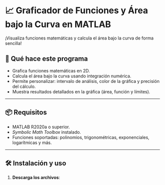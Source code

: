 # 📈 Graficador de Funciones y Área bajo la Curva en MATLAB

¡Visualiza funciones matemáticas y calcula el área bajo la curva de forma sencilla!

## 🚀 **Qué hace este programa**
- Grafica funciones matemáticas en 2D.
- Calcula el área bajo la curva usando integración numérica.
- Permite personalizar: intervalo de análisis, color de la gráfica y precisión del cálculo.
- Muestra resultados detallados en la gráfica (área, función y límites).

---

## 📦 **Requisitos**
- MATLAB R2020a o superior.
- *Symbolic Math Toolbox* instalado.
- Funciones soportadas: polinomios, trigonométricas, exponenciales, logarítmicas y más.

---

## 🛠️ **Instalación y uso**
1. **Descarga los archivos**: